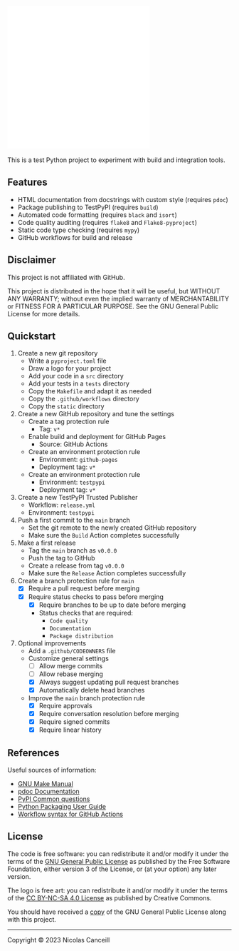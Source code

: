 ![logo](logo.png)

This is a test Python project to experiment with build and integration tools.

## Features

- HTML documentation from docstrings with custom style (requires `pdoc`)
- Package publishing to TestPyPI (requires `build`)
- Automated code formatting (requires `black` and `isort`)
- Code quality auditing (requires `flake8` and `Flake8-pyproject`)
- Static code type checking (requires `mypy`)
- GitHub workflows for build and release

## Disclaimer

This project is not affiliated with GitHub.

This project is distributed in the hope that it will be useful, but WITHOUT ANY WARRANTY; without even the implied warranty of MERCHANTABILITY or FITNESS FOR A PARTICULAR PURPOSE. See the GNU General Public License for more details.

## Quickstart

1. Create a new git repository
   - Write a `pyproject.toml` file
   - Draw a logo for your project
   - Add your code in a `src` directory
   - Add your tests in a `tests` directory
   - Copy the `Makefile` and adapt it as needed
   - Copy the `.github/workflows` directory
   - Copy the `static` directory
1. Create a new GitHub repository and tune the settings
   - Create a tag protection rule
     - Tag: `v*`
   - Enable build and deployment for GitHub Pages
     - Source: GitHub Actions
   - Create an environment protection rule
     - Environment: `github-pages`
     - Deployment tag: `v*`
   - Create an environment protection rule
     - Environment: `testpypi`
     - Deployment tag: `v*`
1. Create a new TestPyPI Trusted Publisher
   - Workflow: `release.yml`
   - Environment: `testpypi`
1. Push a first commit to the `main` branch
   - Set the git remote to the newly created GitHub repository
   - Make sure the `Build` Action completes successfully
1. Make a first release
   - Tag the `main` branch as `v0.0.0`
   - Push the tag to GitHub
   - Create a release from tag `v0.0.0`
   - Make sure the `Release` Action completes successfully
1. Create a branch protection rule for `main`
   - [x] Require a pull request before merging
   - [x] Require status checks to pass before merging
     - [x] Require branches to be up to date before merging
     - Status checks that are required:
       - `Code quality`
       - `Documentation`
       - `Package distribution`
1. Optional improvements
   - Add a `.github/CODEOWNERS` file
   - Customize general settings
     - [ ] Allow merge commits
     - [ ] Allow rebase merging
     - [x] Always suggest updating pull request branches
     - [x] Automatically delete head branches
   - Improve the `main` branch protection rule
     - [x] Require approvals
     - [x] Require conversation resolution before merging 
     - [x] Require signed commits
     - [x] Require linear history

## References

Useful sources of information:
- [GNU Make Manual](https://www.gnu.org/software/make/manual/)
- [pdoc Documentation](https://pdoc.dev/docs/pdoc.html)
- [PyPI Common questions](https://pypi.org/help/)
- [Python Packaging User Guide](https://packaging.python.org)
- [Workflow syntax for GitHub Actions](https://docs.github.com/en/actions/using-workflows/workflow-syntax-for-github-actions)

## License

The code is free software: you can redistribute it and/or modify it under the terms of the [GNU General Public License](https://www.gnu.org/licenses/) as published by the Free Software Foundation, either version 3 of the License, or (at your option) any later version.

The logo is free art: you can redistribute it and/or modify it under the terms of the [CC BY-NC-SA 4.0 License](https://creativecommons.org/licenses/) as published by Creative Commons.

You should have received a [copy](COPYING.md) of the GNU General Public License along with this project.

***

Copyright © 2023 Nicolas Canceill
